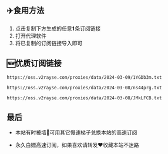 ## ✈️食用方法
1. 点击复制下方生成的任意𝟏条订阅链接
2. 打开代理软件
3. 将已复制的订阅链接导入即可
## 🆕优质订阅链接
```
https://oss.v2rayse.com/proxies/data/2024-03-09/1YGDb3m.txt
```
```
https://oss.v2rayse.com/proxies/data/2024-03-08/ns44prg.txt
```
```
https://oss.v2rayse.com/proxies/data/2024-03-08/JMkLFCB.txt
```
## 最后
- 本站有时被墙🚫可用其它慢速梯子兑换本站的高速订阅

- 永久白嫖高速订阅，如果喜欢请转发❤️收藏本站不迷路
